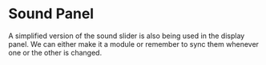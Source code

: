 # Sound Panel
A simplified version of the sound slider is also being used in the display panel. We can either make it a module or remember to sync them whenever one or the other is changed.